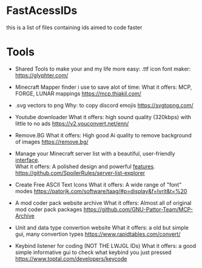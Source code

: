 # FastAcessIDs
this is a list of files containing ids aimed to code faster

# Tools
- Shared Tools to make your and my life more easy:
.ttf icon font maker:
https://glyphter.com/

- Minecraft Mapper finder i use to save alot of time:
What it offers: MCP, FORGE, LUNAR mappings
https://mcp.thiakil.com/

- .svg vectors to png
Why: to copy discord emojis
https://svgtopng.com/

- Youtube downloader
What it offers: high sound quality (320kbps) with little to no ads
https://v2.youconvert.net/enn/

- Remove.BG
What it offers: High good Ai quality to remove background of images
https://remove.bg/

- Manage your Minecraft server list with a beautiful, user-friendly [interface](<https://github.com/SpoilerRules/server-list-explorer#user-interface-preview>).  
What it offers: A polished design and powerful [features](<https://github.com/SpoilerRules/server-list-explorer/wiki/Feature-List>).  
<https://github.com/SpoilerRules/server-list-explorer>

- Create Free ASCII Text Icons
What it offers: A wide range of "font" modes
https://patorjk.com/software/taag/#p=display&f=Ivrit&t=%20

- A mod coder pack website archive
What it offers: Almost all of original mod coder pack packages
https://github.com/GNU-Pattor-Team/MCP-Archive

- Unit and data type convertion website
What it offers: a old but simple gui, many convertion types
https://www.rapidtables.com/convert/

- Keybind listener for coding (NOT THE LWJGL IDs)
What it offers: a good simple informative gui to check what keybind you just pressed
https://www.toptal.com/developers/keycode
